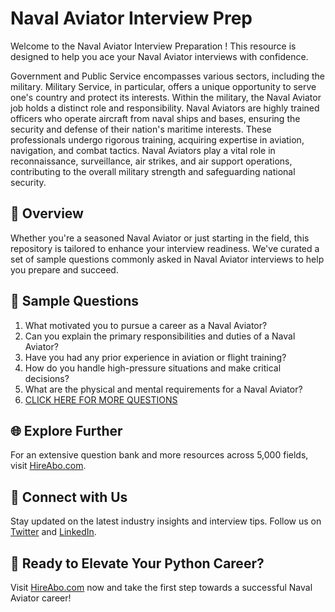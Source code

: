 # Naval Aviator Interview Prep

Welcome to the Naval Aviator Interview Preparation ! This resource is designed to help you ace your Naval Aviator interviews with confidence.

Government and Public Service encompasses various sectors, including the military. Military Service, in particular, offers a unique opportunity to serve one's country and protect its interests. Within the military, the Naval Aviator job holds a distinct role and responsibility. Naval Aviators are highly trained officers who operate aircraft from naval ships and bases, ensuring the security and defense of their nation's maritime interests. These professionals undergo rigorous training, acquiring expertise in aviation, navigation, and combat tactics. Naval Aviators play a vital role in reconnaissance, surveillance, air strikes, and air support operations, contributing to the overall military strength and safeguarding national security.

## 🚀 Overview

Whether you're a seasoned Naval Aviator or just starting in the field, this repository is tailored to enhance your interview readiness. We've curated a set of sample questions commonly asked in Naval Aviator interviews to help you prepare and succeed.

## 📝 Sample Questions

1. What motivated you to pursue a career as a Naval Aviator?
2. Can you explain the primary responsibilities and duties of a Naval Aviator?
3. Have you had any prior experience in aviation or flight training?
4. How do you handle high-pressure situations and make critical decisions?
5. What are the physical and mental requirements for a Naval Aviator?
6. [CLICK HERE FOR MORE QUESTIONS](https://hireabo.com/job/17_3_15/Naval%20Aviator)

## 🌐 Explore Further

For an extensive question bank and more resources across 5,000 fields, visit [HireAbo.com](https://www.hireabo.com).

## 📱 Connect with Us

Stay updated on the latest industry insights and interview tips. Follow us on [Twitter](https://twitter.com/hireabo) and [LinkedIn](https://www.linkedin.com/in/hire-abo-3609972a8/).

## 🚀 Ready to Elevate Your Python Career?

Visit [HireAbo.com](https://www.hireabo.com) now and take the first step towards a successful Naval Aviator career!